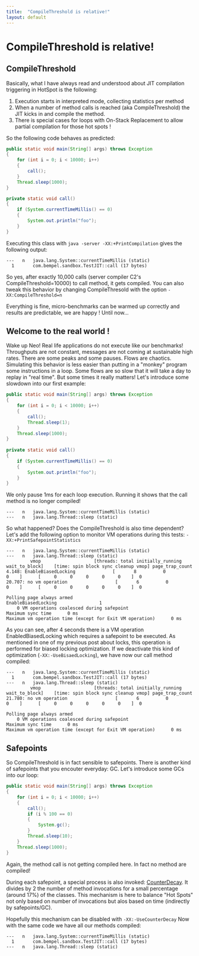 ```yaml
---
title:  "CompileThreshold is relative!"
layout: default
---
```


# CompileThreshold is relative!

## CompileThreshold
Basically, what I have always read and understood about JIT compilation triggering in HotSpot is the following:
1. Execution starts in interpreted mode, collecting statistics per method
2. When a number of method calls is reached (aka CompileThreshold) the JIT kicks in and compile the method.
3. There is special cases for loops with On-Stack Replacement to allow partial compilation for those hot spots !

So the following code behaves as predicted:
```java
public static void main(String[] args) throws Exception
{
    for (int i = 0; i < 10000; i++)
    {
        call();
    }
    Thread.sleep(1000);
}

private static void call()
{
    if (System.currentTimeMillis() == 0)
    {
        System.out.println("foo");
    }
}
```
Executing this class with `java -server -XX:+PrintCompilation` gives the following output:
```
---   n   java.lang.System::currentTimeMillis (static)
  1       com.bempel.sandbox.TestJIT::call (17 bytes)
```
So yes, after exactly 10,000 calls (server compiler C2's CompileThreshold=10000) to call method, it gets compiled.
You can also tweak this behavior by changing CompileThresold with the option `-XX:CompileThreshold=n`

Everything is fine, micro-benchmarks can be warmed up correctly and results are predictable, we are happy ! Until now...

## Welcome to the real world !
Wake up Neo! Real life applications do not execute like our benchmarks! Throughputs are not constant, messages are not coming at sustainable high rates. There are some peaks and some pauses. Flows are chaotics.
Simulating this behavior is less easier than putting in a "monkey" program some instructions in a loop. Some flows are so slow that it will take a day to replay in "real time".
But some times it really matters!
Let's introduce some slowdown into our first example:
```java
public static void main(String[] args) throws Exception
{
    for (int i = 0; i < 10000; i++)
    {
        call();
        Thread.sleep(1);
    }
    Thread.sleep(1000);
}
 
private static void call()
{
    if (System.currentTimeMillis() == 0)
    {
        System.out.println("foo");
    }
}
```  
We only pause 1ms for each loop execution. Running it shows that the call method is no longer compiled!
```
---   n   java.lang.System::currentTimeMillis (static)
---   n   java.lang.Thread::sleep (static)
```
So what happened? Does the CompileThreshold is also time dependent?
Let's add the following option to monitor VM operations during this tests: `-XX:+PrintSafepointStatistics`
``` 
---   n   java.lang.System::currentTimeMillis (static)
---   n   java.lang.Thread::sleep (static)
         vmop                    [threads: total initially_running wait_to_block]    [time: spin block sync cleanup vmop] page_trap_count
4.148: EnableBiasedLocking              [       8          0              0    ]      [     0     0     0     0     0    ]  0  
20.707: no vm operation                  [       6          0              0    ]      [     0     0     0     0     0    ]  0  
 
Polling page always armed
EnableBiasedLocking                1
    0 VM operations coalesced during safepoint
Maximum sync time      0 ms
Maximum vm operation time (except for Exit VM operation)      0 ms
```
As you can see, after 4 seconds there is a VM operation EnabledBiasedLocking which requires a safepoint to be executed. As mentioned in one of my previous post about locks, this operation is performed for biased locking optimization. If we deactivate this kind of optimization (`-XX:-UseBisaedLocking`), we have now our call method compiled:
```
---   n   java.lang.System::currentTimeMillis (static)
  1       com.bempel.sandbox.TestJIT::call (17 bytes)
---   n   java.lang.Thread::sleep (static)
         vmop                    [threads: total initially_running wait_to_block]    [time: spin block sync cleanup vmop] page_trap_count
21.780: no vm operation                  [       6          0              0    ]      [     0     0     0     0     0    ]  0  
 
Polling page always armed
    0 VM operations coalesced during safepoint
Maximum sync time      0 ms
Maximum vm operation time (except for Exit VM operation)      0 ms
```

## Safepoints
So CompileThreshold is in fact sensible to safepoints. There is another kind of safepoints that you encouter everyday: GC. Let's introduce some GCs into our loop:

```java
public static void main(String[] args) throws Exception
{
    for (int i = 0; i < 10000; i++)
    {
        call();
        if (i % 100 == 0)
        {
            System.gc();
        }
        Thread.sleep(10);
    }
    Thread.sleep(1000);
}
```
Again, the method call is not getting compiled here. In fact no method are compiled!

During each safepoint, a special process is also invoked: [CounterDecay](https://github.com/openjdk/jdk/blob/18c01206d00b2d368f737345a5b615bd14743b24/src/hotspot/share/compiler/compilationPolicy.cpp#L218). It divides by 2 the number of method invocations for a small percentage (around 17%) of the classes.
This mechanism is here to balance "Hot Spots" not only based on number of invocations but alos based on time (indirectly by safepoints/GC).

Hopefully this mechanism can be disabled with `-XX:-UseCounterDecay`
Now with the same code we have all our methods compiled:
```
---   n   java.lang.System::currentTimeMillis (static)
  1       com.bempel.sandbox.TestJIT::call (17 bytes)
---   n   java.lang.Thread::sleep (static)
```
